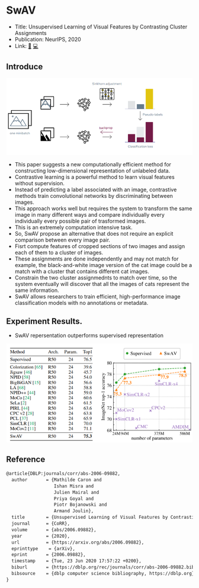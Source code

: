 # SwAV
- Title: Unsupervised Learning of Visual Features by Contrasting Cluster Assignments
- Publication: NeurIPS, 2020
- Link: [📖](https://arxiv.org/abs/2006.09882) [💻](https://github.com/facebookresearch/swav)

 
## Introduce 
<img width="600" alt="model" src="./img/SwAV_overall.png">

- This paper suggests a new computationally efficient method for constructing low-dimensional representation of unlabeled data.
- Contrastive learning is a powerful method to learn visual features without supervision.
- Instead of predicting a label associated with an image, contrastive methods train convolutional networks by discriminating between images.
- This approach works well but requires the system to transform the same image in many different ways and compare individually every individually every possible pair of trasformed images.
- This is an extremely computation intensive task.
- So, SwAV propose an alternative that does not require an explicit comparison between every image pair.
- Fisrt compute features of cropped sections of two images and assign each of them to a cluster of images.
- These assignments are done independently and may not match for example, the black-and-white image version of the cat image could be a match with a cluster that contains different cat images.
- Constrain the two cluster assignmednts to match over time, so the system eventually will discover that all the images of cats represent the same information.
- SwAV allows researchers to train efficient, high-performance image classification models with no annotations or metadata.

## Experiment Results.
- SwAV repersentation outperforms supervised representation
<img width="600" alt="experiment" src="./img/SwAV_experiment.png"> 

## Reference
```tex
@article{DBLP:journals/corr/abs-2006-09882,
  author       = {Mathilde Caron and
                  Ishan Misra and
                  Julien Mairal and
                  Priya Goyal and
                  Piotr Bojanowski and
                  Armand Joulin},
  title        = {Unsupervised Learning of Visual Features by Contrasting Cluster Assignments},
  journal      = {CoRR},
  volume       = {abs/2006.09882},
  year         = {2020},
  url          = {https://arxiv.org/abs/2006.09882},
  eprinttype    = {arXiv},
  eprint       = {2006.09882},
  timestamp    = {Tue, 23 Jun 2020 17:57:22 +0200},
  biburl       = {https://dblp.org/rec/journals/corr/abs-2006-09882.bib},
  bibsource    = {dblp computer science bibliography, https://dblp.org}
}
```

